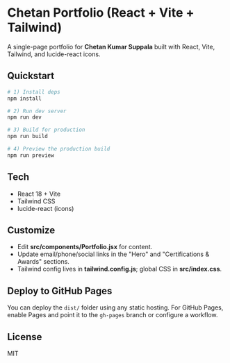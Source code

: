 # Chetan Portfolio (React + Vite + Tailwind)

A single-page portfolio for **Chetan Kumar Suppala** built with React, Vite, Tailwind, and lucide-react icons.

## Quickstart

```bash
# 1) Install deps
npm install

# 2) Run dev server
npm run dev

# 3) Build for production
npm run build

# 4) Preview the production build
npm run preview
```

## Tech
- React 18 + Vite
- Tailwind CSS
- lucide-react (icons)

## Customize
- Edit **src/components/Portfolio.jsx** for content.
- Update email/phone/social links in the "Hero" and "Certifications & Awards" sections.
- Tailwind config lives in **tailwind.config.js**; global CSS in **src/index.css**.

## Deploy to GitHub Pages
You can deploy the `dist/` folder using any static hosting. For GitHub Pages, enable Pages and point it to the `gh-pages` branch or configure a workflow.

## License
MIT
